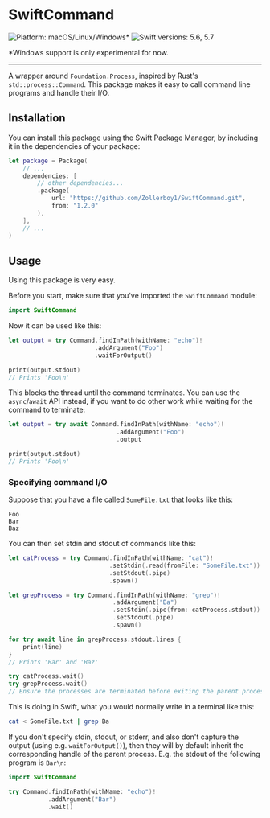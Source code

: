# SwiftCommand

![Platform: macOS/Linux/Windows\*](https://img.shields.io/badge/platform-macOS%20%7C%20Linux%20%7C%20Windows%2A-orange)
![Swift versions: 5.6, 5.7](https://img.shields.io/badge/swift-5.6%20%7C%205.7-blue)

\*Windows support is only experimental for now.

---

A wrapper around `Foundation.Process`, inspired by Rust's
`std::process::Command`. This package makes it easy to call command line
programs and handle their I/O.

## Installation

You can install this package using the Swift Package Manager, by including it in
the dependencies of your package:

```swift
let package = Package(
    // ...
    dependencies: [
        // other dependencies...
        .package(
            url: "https://github.com/Zollerboy1/SwiftCommand.git",
            from: "1.2.0"
        ),
    ],
    // ...
)
```

## Usage

Using this package is very easy.

Before you start, make sure that you've imported the `SwiftCommand` module:

```swift
import SwiftCommand
```

Now it can be used like this:

```swift
let output = try Command.findInPath(withName: "echo")!
                        .addArgument("Foo")
                        .waitForOutput()

print(output.stdout)
// Prints 'Foo\n'
```

This blocks the thread until the command terminates. You can use the
`async`/`await` API instead, if you want to do other work while waiting for the
command to terminate:

```swift
let output = try await Command.findInPath(withName: "echo")!
                              .addArgument("Foo")
                              .output

print(output.stdout)
// Prints 'Foo\n'
```

### Specifying command I/O

Suppose that you have a file called `SomeFile.txt` that looks like this:

```
Foo
Bar
Baz
```

You can then set stdin and stdout of commands like this:

```swift
let catProcess = try Command.findInPath(withName: "cat")!
                            .setStdin(.read(fromFile: "SomeFile.txt"))
                            .setStdout(.pipe)
                            .spawn()

let grepProcess = try Command.findInPath(withName: "grep")!
                             .addArgument("Ba")
                             .setStdin(.pipe(from: catProcess.stdout))
                             .setStdout(.pipe)
                             .spawn()

for try await line in grepProcess.stdout.lines {
    print(line)
}
// Prints 'Bar' and 'Baz'

try catProcess.wait()
try grepProcess.wait()
// Ensure the processes are terminated before exiting the parent process
```

This is doing in Swift, what you would normally write in a terminal like this:

```bash
cat < SomeFile.txt | grep Ba
```

If you don't specify stdin, stdout, or stderr, and also don't capture the output
(using e.g. `waitForOutput()`), then they will by default inherit the
corresponding handle of the parent process. E.g. the stdout of the following
program is `Bar\n`:

```swift
import SwiftCommand

try Command.findInPath(withName: "echo")!
           .addArgument("Bar")
           .wait()
```
